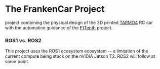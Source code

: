 # The FrankenCar Project

project combining the physical design of the 3D printed [TARMO4](https://www.reddit.com/r/EngineeringNS/comments/fxlblu/tarmo4_updates/) RC car with the automation guidance of the [F1Tenth](https://f1tenth.org) project.  

### ROS1 vs. ROS2
This project uses the ROS1 ecosystem ecosystem -- a limitation of the current compute being stuck on the nVIDIA Jetson T2.  ROS2 will follow at some point.
